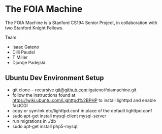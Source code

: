 # The FOIA Machine

The FOIA Machine is a Stanford CS194 Senior Project, in collaboration with two
Stanford Knight Fellows.

Team:
- Isaac Gateno
- Dilli Paudel
- T Miller
- Djordje Padejski

## Ubuntu Dev Environment Setup

- git clone --recursive git@github.com:igateno/foiamachine.git
- follow the instructions found at https://wiki.ubuntu.com/Lighttpd%2BPHP
to install lighttpd and enable fastCGI
- copy or symlink etc/lighttpd.conf in place of the default lighttpd.conf
- sudo apt-get install mysql-client mysql-server
- run migrations in ./db
- sudo apt-get install php5-mysql
